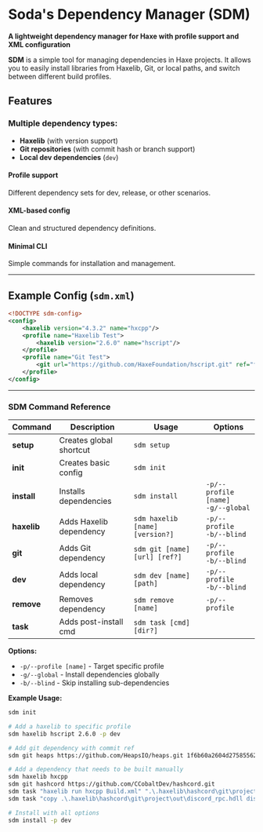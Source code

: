 # **Soda's Dependency Manager (SDM)**

**A lightweight dependency manager for Haxe with profile support and XML configuration**

**SDM** is a simple tool for managing dependencies in Haxe projects. It allows you to easily install libraries from Haxelib, Git, or local paths, and switch between different build profiles.

## **Features**
### **Multiple dependency types:**
- **Haxelib** (with version support)
- **Git repositories** (with commit hash or branch support)
- **Local dev dependencies** (`dev`)

#### **Profile support**
Different dependency sets for dev, release, or other scenarios.
#### **XML-based config**
Clean and structured dependency definitions.
#### **Minimal CLI**
Simple commands for installation and management.

---

## **Example Config (`sdm.xml`)**
```xml
<!DOCTYPE sdm-config>
<config>
	<haxelib version="4.3.2" name="hxcpp"/>
	<profile name="Haxelib Test">
		<haxelib version="2.6.0" name="hscript"/>
	</profile>
	<profile name="Git Test">
		<git url="https://github.com/HaxeFoundation/hscript.git" ref="f718d5f1a651296f6d9bcd6059d570e0d4e511b5" name="hscript"/>
	</profile>
</config>
```

---

### **SDM Command Reference**

| Command | Description | Usage | Options |
|---------|-------------|-------|---------|
| **setup** | Creates global shortcut | `sdm setup` | |
| **init** | Creates basic config | `sdm init` | |
| **install** | Installs dependencies | `sdm install` | `-p/--profile [name]`<br>`-g/--global` |
| **haxelib** | Adds Haxelib dependency | `sdm haxelib [name] [version?]` | `-p/--profile`<br>`-b/--blind` |
| **git** | Adds Git dependency | `sdm git [name] [url] [ref?]` | `-p/--profile`<br>`-b/--blind` |
| **dev** | Adds local dependency | `sdm dev [name] [path]` | `-p/--profile`<br>`-b/--blind` |
| **remove** | Removes dependency | `sdm remove [name]` | `-p/--profile` |
| **task** | Adds post-install cmd | `sdm task [cmd] [dir?]` | |

**Options:**
- `-p/--profile [name]` - Target specific profile
- `-g/--global` - Install dependencies globally
- `-b/--blind` - Skip installing sub-dependencies

**Example Usage:**
```sh
sdm init

# Add a haxelib to specific profile
sdm haxelib hscript 2.6.0 -p dev

# Add git dependency with commit ref
sdm git heaps https://github.com/HeapsIO/heaps.git 1f6b60a2604d275855629353a72f1bf2417d0e39

# Add a dependency that needs to be built manually
sdm haxelib hxcpp
sdm git hashcord https://github.com/CCobaltDev/hashcord.git
sdm task "haxelib run hxcpp Build.xml" ".\.haxelib\hashcord\git\project"
sdm task "copy .\.haxelib\hashcord\git\project\out\discord_rpc.hdll discord_rpc.hdll"

# Install with all options
sdm install -p dev
```
